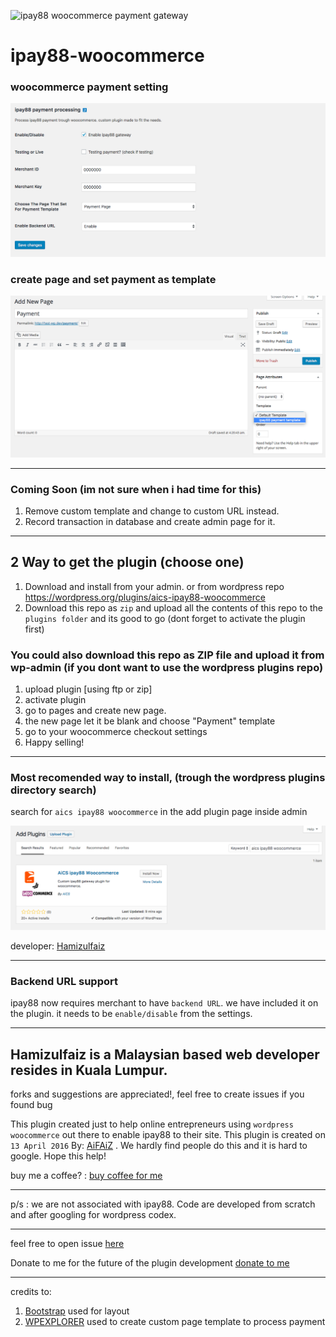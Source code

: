![ipay88 woocommerce payment gateway](https://hamizulfaiz.com/assets/img/donate/5b41dee212609.jpg)

# ipay88-woocommerce

### woocommerce payment setting
![ipay88 woocommerce payment setting](/assets/ipay88-payment-setting.png?raw=true)

### create page and set payment as template
![template on page](/assets/page-template.png?raw=true)

---
### Coming Soon (im not sure when i had time for this)

1. Remove custom template and change to custom URL instead.
2. Record transaction in database and create admin page for it.

---

## 2 Way to get the plugin (choose one)

1. Download and install from your admin. or from wordpress repo https://wordpress.org/plugins/aics-ipay88-woocommerce
2. Download this repo as `zip` and upload all the contents of this repo to the `plugins folder` and its good to go (dont forget to activate the plugin first)

### You could also download this repo as ZIP file and upload it from wp-admin (if you dont want to use the wordpress plugins repo)

1. upload plugin [using ftp or zip]
2. activate plugin
3. go to pages and create new page.
4. the new page let it be blank and choose "Payment" template
5. go to your woocommerce checkout settings
6. Happy selling!

---
### Most recomended way to install, (trough the wordpress plugins directory search)

search for `aics ipay88 woocommerce` in the add plugin page inside admin

![installing from wordpress plugins search page](/assets/install-from-plugins-directory.png)

developer: [Hamizulfaiz](https://hamizulfaiz.com)

---
### Backend URL support

ipay88 now requires merchant to have `backend URL`. we have included it on the plugin. it needs to be `enable/disable` from the settings.

---

Hamizulfaiz is a Malaysian based web developer resides in Kuala Lumpur.
---
forks and suggestions are appreciated!, feel free to create issues if you found bug


This plugin created just to help online entrepreneurs using `wordpress woocommerce` out there to enable ipay88 to their site.
This plugin is created on `13 April 2016` By: [AiFAiZ](https://github.com/aifaiz) .
We hardly find people do this and it is hard to google. Hope this help!

buy me a coffee? : [buy coffee for me](https://hamizulfaiz.com/donate/plugin/ipay88/woocommerce) 

---

p/s : we are not associated with ipay88. Code are developed from scratch and after googling for wordpress codex.

---

feel free to open issue [here](https://github.com/aifaiz/ipay88-woocommerce/issues)

Donate to me for the future of the plugin development [donate to me](https://hamizulfaiz.com/donate/plugin/ipay88/woocommerce)

---

credits to:

1. [Bootstrap](https://getbootstrap.com) used for layout
2. [WPEXPLORER](http://www.wpexplorer.com/wordpress-page-templates-plugin) used to create custom page template to process payment

